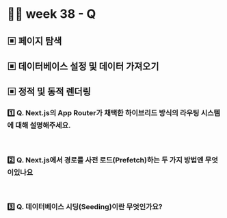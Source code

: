 # 👨‍🏫 week 38 - Q

## ▣ 페이지 탐색

## ▣ 데이터베이스 설정 및 데이터 가져오기

## ▣ 정적 및 동적 렌더링

### 1️⃣ Q. Next.js의 App Router가 채택한 하이브리드 방식의 라우팅 시스템에 대해 설명해주세요.

<br/>

### 2️⃣ Q. Next.js에서 경로를 사전 로드(Prefetch)하는 두 가지 방법엔 무엇이있나요

<br/>

### 3️⃣ Q. 데이터베이스 시딩(Seeding)이란 무엇인가요?

<br/>
